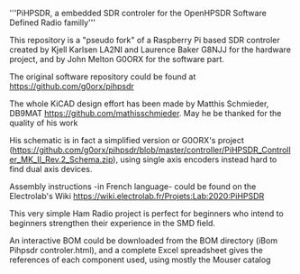 '''PiHPSDR, a embedded SDR controler for the OpenHPSDR Software Defined Radio familly'''

This repository is a "pseudo fork" of a Raspberry Pi based SDR controler created by Kjell Karlsen LA2NI and Laurence Baker G8NJJ
for the hardware project, and by John Melton G0ORX for the software part.

The original software repository could be found at https://github.com/g0orx/pihpsdr 

The whole KiCAD design effort has been made by Matthis Schmieder, DB9MAT https://github.com/mathisschmieder. May he be thanked for the quality of his work 
 
His schematic is in fact a simplified version or G0ORX's project (https://github.com/g0orx/pihpsdr/blob/master/controller/PiHPSDR_Controller_MK_II_Rev.2_Schema.zip), 
using single axis encoders instead hard to find dual axis devices. 

Assembly instructions -in French language- could be found on the Electrolab's Wiki https://wiki.electrolab.fr/Projets:Lab:2020:PiHPSDR

This very simple Ham Radio project is perfect for beginners who intend to beginners strengthen their experience in the SMD field.
 
 An interactive BOM could be downloaded from the BOM directory (iBom Pihpsdr controler.html), and a complete Excel spreadsheet 
 gives the references of each component used, using mostly the Mouser catalog
 